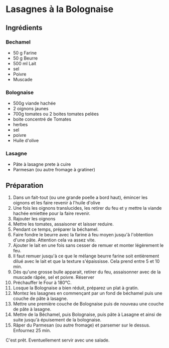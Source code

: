 # Lasagnes à la Bolognaise

## Ingrédients

### Bechamel
* 50 g Farine
* 50 g Beurre
* 500 ml Lait
* sel
* Poivre
* Muscade

### Bolognaise
* 500g viande hachée
* 2 oignons jaunes
* 700g tomates ou 2 boites tomates pelées
* boite concentré de Tomates
* herbes
* sel
* poivre
* Huile d'olive

### Lasagne
* Pâte à lasagne prete à cuire
* Parmesan (ou autre fromage à gratiner)


## Préparation

1. Dans un fait-tout (ou une grande poelle a bord haut), émincer les oignons et les faire revenir à l'huile d'olive
2. Une fois les oignons translucides, les retirer du feu et y mettre la viande hachée emiettée pour la faire revenir.
3. Rajouter les oignons
4. Mettre les tomates, assaisoner et laisser reduire.
5. Pendant ce temps, préparer la béchamel.
6. Faire fondre le beurre avec la farine à feu moyen jusqu'à l'obtention d'une pâte. Attention cela va assez vite.
7. Ajouter le lait en une fois sans cesser de remuer et monter légèrement le feu.
8. Il faut remuer jusqu'à ce que le mélange beurre farine soit entièrement dilué avec le lait et que la texture s'épaississe. Cela prend entre 5 et 10 min.
9. Dès qu'une grosse bulle apparait, retirer du feu, assaisonner avec de la muscade râpée, sel et poivre. Réserver
10. Préchauffer le Four à 180°C.
11. Losque la Bolognaise a bien réduit, préparez un plat à gratin.
11. Montez les lasagnes en commençant par un fond de béchamel puis une couche de pâte à lasagne.
12. Mettre une première couche de Bolognaise puis de nouveau une couche de pâte à lasagne.
13. Mettre de la Béchamel, puis Bolognaise, puis pâte à Lasagne et ainsi de suite jusqu'à épuisement de la bolognaise.
14. Râper du Parmesan (ou autre fromage) et parsemer sur le dessus. Enfournez 25 min.

C'est prêt. Eventuellement servir avec une salade.
